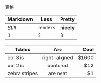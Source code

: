 表格

Markdown | Less | Pretty
--- | --- | ---
*Still* | `renders` | **nicely**
1 | 2 | 3


| Tables        | Are           | Cool  |
| ------------- |:-------------:| -----:|
| col 3 is      | right-aligned | $1600 |
| col 2 is      | centered      |   $12 |
| zebra stripes | are neat      |    $1 |